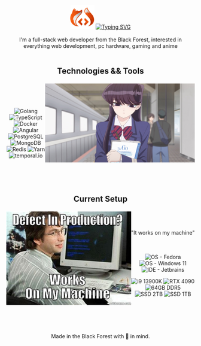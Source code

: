 <div align="center">
    <img src="assets/logo_standalone.png" height="64" width="64" />
    <a href="https://git.io/typing-svg">
        <img src="https://readme-typing-svg.herokuapp.com?font=JetBrains+Mono&color=FF7801&center=true&vCenter=true&repeat=false&width=435&lines=Hiya%2C+forbiddencoding+here" alt="Typing SVG" />
    </a>
</div>

<br/>

<div align="center">I'm a full-stack web developer from the Black Forest, interested in everything web development, pc hardware, gaming and anime</div>

<br/>

## <p align=center>Technologies && Tools</p>

<img src="assets/Komi_holding_Go_Programming_Language.jpg" align="right" width="400"/>

<br/>
<br/>
<br/>

<p align="center">
    <img alt="Golang" src="https://img.shields.io/badge/-Golang-informational?style=for-the-badge&logo=go&logoColor=00ADD8&color=27272A" />
    <img alt="TypeScript" src="https://img.shields.io/badge/-TypeScript-informational?style=for-the-badge&logo=typescript&logoColor=3178C6&color=27272A" />
    <img alt="Docker" src="https://img.shields.io/badge/-Docker-informational?style=for-the-badge&logo=docker&logoColor=2496ED&color=27272A" />
    <img alt="Angular" src="https://img.shields.io/badge/-Angular-informational?style=for-the-badge&logo=angular&logoColor=DD0031&color=27272A" />
    <img alt="PostgreSQL" src="https://img.shields.io/badge/-PostgreSQL-informational?style=for-the-badge&logo=postgresql&logoColor=4169E1&color=27272A" />
    <img alt="MongoDB" src="https://img.shields.io/badge/-MongoDB-informational?style=for-the-badge&logo=mongodb&logoColor=47A248&color=27272A" />
    <img alt="Redis" src="https://img.shields.io/badge/-Redis-informational?style=for-the-badge&logo=redis&logoColor=DC382D&color=27272A" />
    <img alt="Yarn" src="https://img.shields.io/badge/-Yarn-informational?style=for-the-badge&logo=yarn&logoColor=2C8EBB&color=27272A" />
    <img alt="temporal.io" src="https://img.shields.io/badge/-Temporal-informational?style=for-the-badge&logo=temporal&logoColor=white&color=27272A" />
</p>

<br/>
<br/>
<br/>

## <p align="center">Current Setup</p>

<img src="assets/works_on_my_machine.jpeg" align="left" height="250"/>

<br/>
<br/>

<p align="center">"It works on my machine"</h1>

<br/>
<br/>
<br/>

<p align="center">
    <img alt="OS - Fedora" src="https://img.shields.io/badge/OS-Fedora-FF7801?style=for-the-badge&logoColor=FFFFFF&logo=fedora&labelColor=27272A" />
    <img alt="OS - Windows 11" src="https://img.shields.io/badge/OS-Windows_11-FF7801?style=for-the-badge&logoColor=FFFFFF&logo=windows&labelColor=27272A" />
    <img alt="IDE - Jetbrains" src="https://img.shields.io/badge/IDE-Jetbrains-FF7801?style=for-the-badge&logoColor=FFFFFF&logo=jetbrains&labelColor=27272A" />
</p>
<p align="center">
    <img alt="i9 13900K" src="https://img.shields.io/badge/CPU-13900K-FF7801?style=for-the-badge&logoColor=FFFFFF&logo=intel&labelColor=27272A" />
    <img alt="RTX 4090" src="https://img.shields.io/badge/GPU-RTX_4090-FF7801?style=for-the-badge&logoColor=FFFFFF&logo=nvidia&labelColor=27272A" />
    <img alt="64GB DDR5" src="https://img.shields.io/badge/RAM-64GB_DDR5@5600_MHz-FF7801?style=for-the-badge&logoColor=FFFFFF&logo=&labelColor=27272A" />
    <img alt="SSD 2TB" src="https://img.shields.io/badge/SSD-WD_SN850X_2_TB-FF7801?style=for-the-badge&logoColor=FFFFFF&logo=WesternDigital&labelColor=27272A" />
    <img alt="SSD 1TB" src="https://img.shields.io/badge/SSD-Samsung_980_PRO_1TB-FF7801?style=for-the-badge&logoColor=FFFFFF&logo=Samsung&labelColor=27272A" />
</p>
<br/>
<br/>
<br/>
<br/>

<p align="center">Made in the Black Forest with 🦊 in mind.</p>
